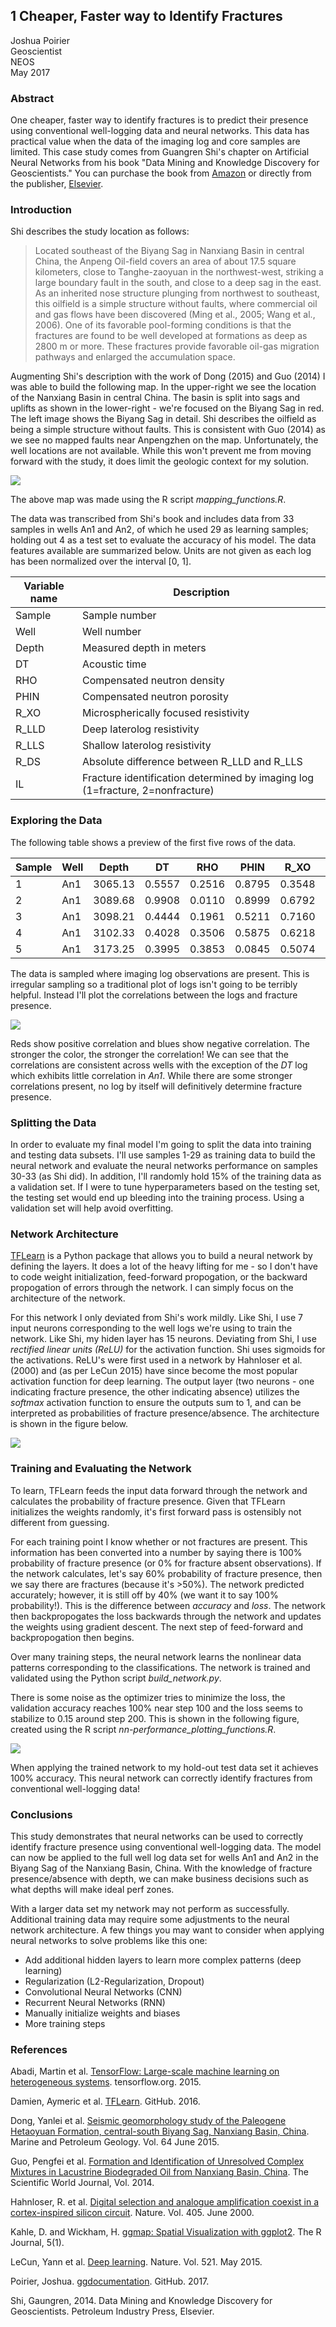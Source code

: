 ## 1 Cheaper, Faster way to Identify Fractures  
Joshua Poirier  
Geoscientist  
NEOS  
May 2017  

### Abstract  
One cheaper, faster way to identify fractures is to predict their presence
using conventional well-logging data and neural networks. This data has
practical value when the data of the imaging log and core samples are limited.
This case study comes from Guangren Shi's chapter on Artificial Neural Networks
from his book "Data Mining and Knowledge Discovery for Geoscientists." You can
purchase the book from [Amazon](https://www.amazon.com/Data-Mining-Knowledge-Discovery-Geoscientists/dp/0124104371/ref=sr_1_1?ie=UTF8&qid=1490908644&sr=8-1&keywords=data+mining+and+knowledge+discovery+for+geoscientists+%2B+guangren+shi) or directly from the publisher, [Elsevier](https://www.elsevier.com/books/data-mining-and-knowledge-discovery-for-geoscientists/shi/978-0-12-410437-2).  

### Introduction  

Shi describes the study location as follows:

> Located southeast of the Biyang Sag in Nanxiang Basin in central China, the Anpeng Oil-field covers an area of about 17.5 square kilometers, close to Tanghe-zaoyuan in the northwest-west, striking a large boundary fault in the south, and close to a deep sag in the east. As an inherited nose structure plunging from northwest to southeast, this oilfield is a simple structure without faults, where commercial oil and gas flows have been discovered (Ming et al., 2005; Wang et al., 2006). One of its favorable pool-forming conditions is that the fractures are found to be well developed at formations as deep as 2800 m or more. These fractures provide favorable oil-gas migration pathways and enlarged the accumulation space.

Augmenting Shi's description with the work of Dong (2015) and Guo (2014) I was
able to build the following map. In the upper-right we see the location of the
Nanxiang Basin in central China. The basin is split into sags and uplifts as
shown in the lower-right - we're focused on the Biyang Sag in red. The left
image shows the Biyang Sag in detail. Shi describes the oilfield as being a
simple structure without faults. This is consistent with Guo (2014) as we see
no mapped faults near Anpengzhen on the map. Unfortunately, the well locations
are not available. While this won't prevent me from moving forward with the
study, it does limit the geologic context for my solution.

![](figures/biyang_studyarea.png)  

The above map was made using the R script *mapping_functions.R*.

The data was transcribed from Shi's book and includes data from 33 samples in
wells An1 and An2, of which he used 29 as learning samples; holding out 4 as a
test set to evaluate the accuracy of his model. The data features available are
summarized below. Units are not given as each log has been normalized over the
interval [0, 1].

| Variable name | Description                                                  |
| ------------- | ------------------------------------------------------------ |
| Sample        | Sample number                                                |
| Well          | Well number                                                  |
| Depth         | Measured depth in meters                                     |
| DT            | Acoustic time                                                |
| RHO           | Compensated neutron density                                  |
| PHIN          | Compensated neutron porosity                                 |
| R_XO          | Microspherically focused resistivity                         |
| R_LLD         | Deep laterolog resistivity                                   |
| R_LLS         | Shallow laterolog resistivity                                |
| R_DS          | Absolute difference between R_LLD and R_LLS                  |
| IL            | Fracture identification determined by imaging log (1=fracture, 2=nonfracture) |  

### Exploring the Data  

The following table shows a preview of the first five rows of the data.  

| Sample | Well | Depth   | DT     | RHO    | PHIN   | R_XO   | R_LLD  | R_LLS  | R_DS   | IL |
| ------ | ---- | ------- | ------ | ------ | ------ | ------ | ------ | ------ | ------ | -- |
| 1      | An1  | 3065.13 | 0.5557 | 0.2516 | 0.8795 | 0.3548 | 0.6857 | 0.6688 | 0.0169 | 1  |
| 2      | An1  | 3089.68 | 0.9908 | 0.0110 | 0.8999 | 0.6792 | 0.5421 | 0.4071 | 0.1350 | 1  |
| 3      | An1  | 3098.21 | 0.4444 | 0.1961 | 0.5211 | 0.7160 | 0.7304 | 0.6879 | 0.0425 | 1  |
| 4      | An1  | 3102.33 | 0.4028 | 0.3506 | 0.5875 | 0.6218 | 0.6127 | 0.5840 | 0.0287 | 1  |
| 5      | An1  | 3173.25 | 0.3995 | 0.3853 | 0.0845 | 0.5074 | 0.8920 | 0.8410 | 0.0510 | 1  |  

The data is sampled where imaging log observations are present. This is
irregular sampling so a traditional plot of logs isn't going to be terribly
helpful. Instead I'll plot the correlations between the logs and fracture
presence.

![](figures/log-correlation.png)  

Reds show positive correlation and blues show negative correlation. The stronger
the color, the stronger the correlation! We can see that the correlations are
consistent across wells with the exception of the *DT* log which exhibits little
correlation in *An1*. While there are some stronger correlations present, no log
by itself will definitively determine fracture presence.   

### Splitting the Data  

In order to evaluate my final model I'm going to split the data into training
and testing data subsets. I'll use samples 1-29 as training data to build the
neural network and evaluate the neural networks performance on samples 30-33 (as
Shi did). In addition, I'll randomly hold 15% of the training data as a
validation set. If I were to tune hyperparameters based on the testing set, the
testing set would end up bleeding into the training process. Using a validation
set will help avoid overfitting.

### Network Architecture  

[TFLearn](http://tflearn.org) is a Python package that allows you to build a
neural network by defining the layers. It does a lot of the heavy lifting for
me - so I don't have to code weight initialization, feed-forward propogation, or
the backward propogation of errors through the network. I can simply focus on
the architecture of the network.  

For this network I only deviated from Shi's work mildly. Like Shi, I use 7 input
neurons corresponding to the well logs we're using to train the network. Like
Shi, my hiden layer has 15 neurons. Deviating from Shi, I use *rectified
linear units (ReLU)* for the activation function. Shi uses sigmoids for the
activations. ReLU's were first used in a network by Hahnloser et al. (2000) and
(as per LeCun 2015) have since become the most popular activation function for
deep learning. The output layer (two neurons - one indicating fracture presence,
the other indicating absence) utilizes the *softmax* activation function to
ensure the outputs sum to 1, and can be interpreted as probabilities of fracture
presence/absence. The architecture is shown in the figure below.

![](figures/nn-architecture.png)

### Training and Evaluating the Network  

To learn, TFLearn feeds the input data forward through the network and
calculates the probability of fracture presence. Given that TFLearn initializes
the weights randomly, it's first forward pass is ostensibly not different from
guessing.

For each training point I know whether or not fractures are present. This
information has been converted into a number by saying there is 100% probability
of fracture presence (or 0% for fracture absent observations). If the network
calculates, let's say 60% probability of fracture presence, then we say there
are fractures (because it's >50%). The network predicted accurately; however,
it is still off by 40% (we want it to say 100% probability!). This is the
difference between *accuracy* and *loss*. The network then backpropogates the
loss backwards through the network and updates the weights using gradient
descent. The next step of feed-forward and backpropogation then begins.  

Over many training steps, the neural network learns the nonlinear data patterns
corresponding to the classifications. The network is trained and validated using
the Python script *build_network.py*.  

There is some noise as the optimizer tries to minimize the loss, the validation
accuracy reaches 100% near step 100 and the loss seems to stabilize to 0.15
around step 200. This is shown in the following figure, created using the R
script *nn-performance_plotting_functions.R*.

![](figures/nn-performance.png)

When applying the trained network to my hold-out test data set it achieves 100%
accuracy. This neural network can correctly identify fractures from conventional
well-logging data!  

### Conclusions  

This study demonstrates that neural networks can be used to correctly identify
fracture presence using conventional well-logging data. The model can now be
applied to the full well log data set for wells An1 and An2 in the Biyang Sag of
the Nanxiang Basin, China. With the knowledge of fracture presence/absence with
depth, we can make business decisions such as what depths will make ideal perf
zones.  

With a larger data set my network may not perform as successfully. Additional
training data may require some adjustments to the neural network architecture. A
few things you may want to consider when applying neural networks to solve
problems like this one:

* Add additional hidden layers to learn more complex patterns (deep learning)  
* Regularization (L2-Regularization, Dropout)  
* Convolutional Neural Networks (CNN)  
* Recurrent Neural Networks (RNN)  
* Manually initialize weights and biases  
* More training steps

### References  

Abadi, Martin et al. [TensorFlow: Large-scale machine learning on heterogeneous systems](http://tensorflow.org). tensorflow.org. 2015.  

Damien, Aymeric et al. [TFLearn](http://tflearn.org/). GitHub. 2016.  

Dong, Yanlei et al. [Seismic geomorphology study of the Paleogene Hetaoyuan Formation, central-south Biyang Sag, Nanxiang Basin, China](https://doi.org/10.1016/j.marpetgeo.2015.02.042).
Marine and Petroleum Geology. Vol. 64 June 2015.  

Guo, Pengfei et al. [Formation and Identification of Unresolved Complex Mixtures
in Lacustrine Biodegraded Oil from Nanxiang Basin, China](http://dx.doi.org/10.1155/2014/102576).
The Scientific World Journal, Vol. 2014.  

Hahnloser, R. et al. [Digital selection and analogue amplification coexist in a cortex-inspired silicon circuit](https://www.nature.com/nature/journal/v405/n6789/full/405947a0.html).
Nature. Vol. 405. June 2000.  

Kahle, D. and Wickham, H. [ggmap: Spatial Visualization with ggplot2](http://journal.r-project.org/archive/2013-1/kahle-wickham.pdf).
The R Journal, 5(1).  

LeCun, Yann et al. [Deep learning](http://www.nature.com/nature/journal/v521/n7553/full/nature14539.html).
Nature. Vol. 521. May 2015.  

Poirier, Joshua. [ggdocumentation](https://github.com/joshuaadampoirier/ggdocumentation).
GitHub. 2017.  

Shi, Gaungren, 2014. Data Mining and Knowledge Discovery for Geoscientists.
  Petroleum Industry Press, Elsevier.  
